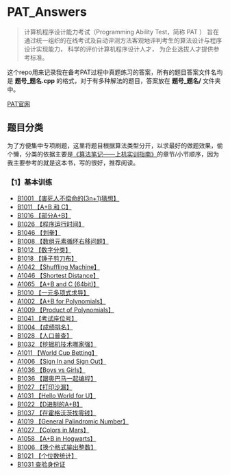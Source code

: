# PAT_Answers
> 计算机程序设计能力考试（Programming Ability Test，简称 PAT ） 旨在通过统一组织的在线考试及自动评测方法客观地评判考生的算法设计与程序设计实现能力， 科学的评价计算机程序设计人才， 为企业选拔人才提供参考标准。

这个repo用来记录我在备考PAT过程中真题练习的答案，所有的题目答案文件名均是 **题号_题名.cpp** 的格式，对于有多种解法的题目，答案放在 **题号_题名/** 文件夹中。

[PAT官网](https://www.patest.cn/)

## 题目分类

为了方便集中专项刷题，这里将题目根据算法类型分开，以求最好的做题效果，偷个懒，分类的依据主要是[《算法笔记——上机实训指南》](https://book.douban.com/subject/30162908/)的章节/小节顺序，因为我主要参考的就是这本书，写的很好，推荐阅读。

### 【1】基本训练

- [B1001 【害死人不偿命的(3n+1)猜想】](./PAT_LevelB/1001_3n+1.cpp)
- [B1011 【A+B 和 C】](PAT_LevelB/1011_A+B和C.cpp)
- [B1016 【部分A+B】](PAT_LevelB/1016_部分A+B.cpp)
- [B1026 【程序运行时间】](PAT_LevelB/1026_程序运行时间.cpp)
- [B1046 【划拳】](PAT_LevelB/1046_划拳.cpp)
- [B1008 【数组元素循环右移问题】](PAT_LevelB/1008_数组元素循环右移问题.cpp)
- [B1012 【数字分类】](PAT_LevelB/1012_数字分类.cpp)
- [B1018 【锤子剪刀布】](PAT_LevelB/1018_锤子剪刀布.cpp)
- [A1042 【Shuffling Machine】](PAT_LevelA/1042_Shuffling_Machine.cpp)
- [A1046 【Shortest Distance】](PAT_LevelA/1046_Shortest_Distance.cpp)
- [A1065 【A+B and C (64bit)】](PAT_LevelA/1065_A+B_and_C_(64bit).cpp)
- [B1010 【一元多项式求导】](PAT_LevelB/1010_一元多项式求导.cpp)
- [A1002 【A+B for Polynomials】](PAT_LevelA/1002_A+B_for_Polynomials.cpp)
- [A1009 【Product of Polynomials】](PAT_LevelA/1009_Product_of_Polynomials.cpp)
- [B1041 【考试座位号】](PAT_LevelB/1041_考试座位号.cpp)
- [B1004 【成绩排名】](PAT_LevelB/1004_成绩排名.cpp)
- [B1028 【人口普查】](PAT_LevelB/1028_人口普查.cpp)
- [B1032 【挖掘机技术哪家强】](PAT_LevelB/1032_挖掘机技术哪家强.cpp)
- [A1011 【World Cup Betting】](PAT_LevelA/1011_World_Cup_Betting.cpp)
- [A1006 【Sign In and Sign Out】](PAT_LevelA/1006_Sign_In_and_Sign_Out.cpp)
- [A1036 【Boys vs Girls】](PAT_LevelA/1036_Boys_vs_Girls.cpp)
- [B1036 【跟奥巴马一起编程】](PAT_LevelB/1036_跟奥巴马一起编程.cpp)
- [B1027 【打印沙漏】](PAT_LevelB/1027_打印沙漏.cpp)
- [A1031 【Hello World for U】](PAT_LevelA/1031_Hello_World_for_U.cpp)
- [B1022 【D进制的A+B】](PAT_LevelB/1022_D进制的A+B.cpp)
- [B1037 【在霍格沃茨找零钱】](PAT_LevelB/1037_在霍格沃茨找零钱.cpp)
- [A1019 【General Palindromic Number】](PAT_LevelA/1019_General_Palindromic_Number.cpp)
- [A1027 【Colors in Mars】](PAT_LevelA/1027_Colors_in_Mars.cpp)
- [A1058 【A+B in Hogwarts】](PAT_LevelA/1058_A+B_in_Hogwarts.cpp)
- [B1006 【换个格式输出整数】](PAT_LevelB/1006_换个格式输出整数.cpp)
- [B1021 【个位数统计】](PAT_LevelB/1021_个位数统计.cpp)
- [B1031 查验身份证](PAT_LevelB/1031_查验身份证.cpp)